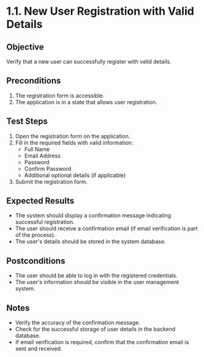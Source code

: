 # 1.1. New User Registration with Valid Details

## Objective
Verify that a new user can successfully register with valid details.

## Preconditions
1. The registration form is accessible.
2. The application is in a state that allows user registration.

## Test Steps
1. Open the registration form on the application.
2. Fill in the required fields with valid information:
   - Full Name
   - Email Address
   - Password
   - Confirm Password
   - Additional optional details (if applicable)
3. Submit the registration form.

## Expected Results
- The system should display a confirmation message indicating successful registration.
- The user should receive a confirmation email (if email verification is part of the process).
- The user's details should be stored in the system database.

## Postconditions
- The user should be able to log in with the registered credentials.
- The user's information should be visible in the user management system.

## Notes
- Verify the accuracy of the confirmation message.
- Check for the successful storage of user details in the backend database.
- If email verification is required, confirm that the confirmation email is sent and received.